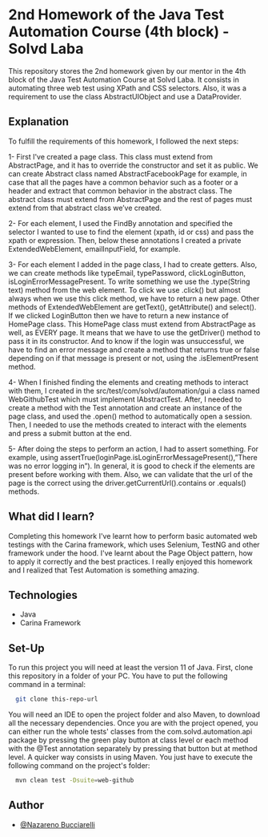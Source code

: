 # 2nd Homework of the Java Test Automation Course (4th block) - Solvd Laba
This repository stores the 2nd homework given by our mentor in the 4th block of
the Java Test Automation Course at Solvd Laba. It consists in automating three web test using XPath and CSS 
selectors. Also, it was a requirement to use the class AbstractUIObject and use a DataProvider.

## Explanation
To fulfill the requirements of this homework, I followed the next steps:

1- First I've created a page class. This class must extend from AbstractPage, and it has to override the constructor and
set it as public. We can create Abstract class named AbstractFacebookPage for example, in case that all the pages have a
common behavior such as a footer or a header and extract that common behavior in the abstract class.
The abstract class must extend from AbstractPage and the rest of pages must extend from that abstract class we’ve created.

2- For each element, I used the FindBy annotation and specified the selector I wanted to use to find the element 
(xpath, id or css) and pass the xpath or expression. Then, below these annotations I created a private ExtendedWebElement,
emailInputField, for example.

3- For each element I added in the page class, I had to create getters. Also, we can create methods like typeEmail,
typePassword, clickLoginButton, isLoginErrorMessagePresent. To write something we use the .type(String text) method from
the web element. To click we use .click() but almost always when we use this click method, we have to return a new page.
Other methods of ExtendedWebElement are getText(), getAttribute() and select(). If we clicked LoginButton then we have
to return a new instance of HomePage class. This HomePage class must extend from AbstractPage as well, as EVERY page. 
It means that we have to use the getDriver() method to pass it in its constructor.
And to know if the login was unsuccessful, we have to find an error message and create a method that returns true or 
false depending on if that message is present or not, using the .isElementPresent method. 

4- When I finished finding the elements and creating methods to interact with them, I created in the
src/test/com/solvd/automation/gui a class named WebGithubTest which must implement IAbstractTest. After, I needed to 
create a method with the Test annotation and create an instance of the page class, and used the .open() method to 
automatically open a session. Then, I needed to use the methods created to interact with the elements and press a
submit button at the end.

5- After doing the steps to perform an action, I had to assert something. For example, using 
assertTrue(loginPage.isLoginErrorMessagePresent(),”There was no error logging in”). 
In general, it is good to check if the elements are present before working with them.
Also, we can validate that the url of the page is the correct using the driver.getCurrentUrl().contains or 
.equals() methods.

## What did I learn?

Completing this homework I've learnt how to perform basic automated web testings with the Carina framework, which
uses Selenium, TestNG and other framework under the hood. I've learnt about the Page Object pattern, how to apply it
correctly and the best practices. I really enjoyed this homework and I realized that Test Automation is something amazing.

## Technologies

- Java
- Carina Framework

## Set-Up

To run this project you will need at least the version 11 of Java.
First, clone this repository in a folder of your PC.
You have to put the following command in a terminal:

```bash
  git clone this-repo-url
```
You will need an IDE to open the project folder and also Maven, to download
all the necessary dependencies. Once you are with the project opened, you
can either run the whole tests' classes from the com.solvd.automation.api 
package by pressing the green play button at class level or each method with 
the @Test annotation separately by pressing that button but at method level.
    A quicker way consists in using Maven. You just have to execute the
following command on the project's folder:

```bash
  mvn clean test -Dsuite=web-github
```

## Author

- [@Nazareno Bucciarelli](https://github.com/nazabucciarelli)
